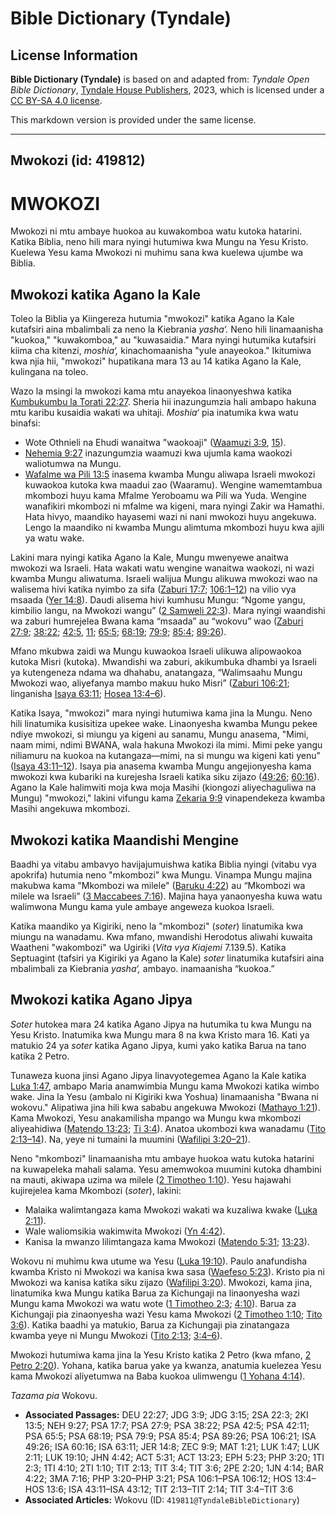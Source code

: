 # Bible Dictionary (Tyndale)

## License Information

**Bible Dictionary (Tyndale)** is based on and adapted from: _Tyndale Open Bible Dictionary_, [Tyndale House Publishers](https://tyndaleopenresources.com/), 2023, which is licensed under a [CC BY-SA 4.0 license](https://creativecommons.org/licenses/by-sa/4.0/legalcode.en).

This markdown version is provided under the same license.



--------------------------------

## Mwokozi (id: 419812)

MWOKOZI
=======

Mwokozi ni mtu ambaye huokoa au kuwakomboa watu kutoka hatarini. Katika Biblia, neno hili mara nyingi hutumiwa kwa Mungu na Yesu Kristo. Kuelewa Yesu kama Mwokozi ni muhimu sana kwa kuelewa ujumbe wa Biblia.

Mwokozi katika Agano la Kale
----------------------------

Toleo la Biblia ya Kiingereza hutumia "mwokozi" katika Agano la Kale kutafsiri aina mbalimbali za neno la Kiebrania *yasha‘.* Neno hili linamaanisha "kuokoa," "kuwakomboa," au "kuwasaidia." Mara nyingi hutumika kutafsiri kiima cha kitenzi, *moshia‘,* kinachomaanisha "yule anayeokoa." Ikitumiwa kwa njia hii, "mwokozi" hupatikana mara 13 au 14 katika Agano la Kale, kulingana na toleo.

Wazo la msingi la mwokozi kama mtu anayekoa linaonyeshwa katika [Kumbukumbu la Torati 22:27](https://ref.ly/Deut22:27). Sheria hii inazungumzia hali ambapo hakuna mtu karibu kusaidia wakati wa uhitaji. *Moshia‘* pia inatumika kwa watu binafsi:

* Wote Othnieli na Ehudi wanaitwa "waokoaji" ([Waamuzi 3:9](https://ref.ly/Judg3:9), [15](https://ref.ly/Judg3:15)).
* [Nehemia 9:27](https://ref.ly/Neh9:27) inazungumzia waamuzi kwa ujumla kama waokozi waliotumwa na Mungu.
* [Wafalme wa Pili 13:5](https://ref.ly/2Kgs13:5) inasema kwamba Mungu aliwapa Israeli mwokozi kuwaokoa kutoka kwa maadui zao (Waaramu). Wengine wamemtambua mkombozi huyu kama Mfalme Yeroboamu wa Pili wa Yuda. Wengine wanafikiri mkombozi ni mfalme wa kigeni, mara nyingi Zakir wa Hamathi. Hata hivyo, maandiko hayasemi wazi ni nani mwokozi huyu angekuwa. Lengo la maandiko ni kwamba Mungu alimtuma mkombozi huyu kwa ajili ya watu wake.

Lakini mara nyingi katika Agano la Kale, Mungu mwenyewe anaitwa mwokozi wa Israeli. Hata wakati watu wengine wanaitwa waokozi, ni wazi kwamba Mungu aliwatuma. Israeli walijua Mungu alikuwa mwokozi wao na walisema hivi katika nyimbo za sifa ([Zaburi 17:7](https://ref.ly/Ps17:7); [106:1–12](https://ref.ly/Ps106:1-Ps106:12)) na vilio vya msaada ([Yer 14:8](https://ref.ly/Jer14:8)). Daudi alisema hivi kumhusu Mungu: “Ngome yangu, kimbilio langu, na Mwokozi wangu” ([2 Samweli 22:3](https://ref.ly/2Sam22:3)). Mara nyingi waandishi wa zaburi humrejelea Bwana kama “msaada” au “wokovu” wao ([Zaburi 27:9](https://ref.ly/Ps27:9); [38:22](https://ref.ly/Ps38:22); [42:5](https://ref.ly/Ps42:5), [11](https://ref.ly/Ps42:11); [65:5](https://ref.ly/Ps65:5); [68:19](https://ref.ly/Ps68:19); [79:9](https://ref.ly/Ps79:9); [85:4](https://ref.ly/Ps85:4); [89:26](https://ref.ly/Ps89:26)).

Mfano mkubwa zaidi wa Mungu kuwaokoa Israeli ulikuwa alipowaokoa kutoka Misri (kutoka). Mwandishi wa zaburi, akikumbuka dhambi ya Israeli ya kutengeneza ndama wa dhahabu, anatangaza, “Walimsaahu Mungu Mwokozi wao, aliyefanya mambo makuu huko Misri” ([Zaburi 106:21](https://ref.ly/Ps106:21); linganisha [Isaya 63:11](https://ref.ly/Isa63:11); [Hosea 13:4–6](https://ref.ly/Hos13:4-Hos13:6)).

Katika Isaya, "mwokozi" mara nyingi hutumiwa kama jina la Mungu. Neno hili linatumika kusisitiza upekee wake. Linaonyesha kwamba Mungu pekee ndiye mwokozi, si miungu ya kigeni au sanamu, Mungu anasema, "Mimi, naam mimi, ndimi BWANA, wala hakuna Mwokozi ila mimi. Mimi peke yangu niliamuru na kuokoa na kutangaza—mimi, na si mungu wa kigeni kati yenu" ([Isaya 43:11–12](https://ref.ly/Isa43:11-Isa43:12)). Isaya pia anasema kwamba Mungu angejionyesha kama mwokozi kwa kubariki na kurejesha Israeli katika siku zijazo ([49:26](https://ref.ly/Isa49:26); [60:16](https://ref.ly/Isa60:16)). Agano la Kale halimwiti moja kwa moja Masihi (kiongozi aliyechaguliwa na Mungu) "mwokozi," lakini vifungu kama [Zekaria 9:9](https://ref.ly/Zech9:9) vinapendekeza kwamba Masihi angekuwa mkombozi.

Mwokozi katika Maandishi Mengine
--------------------------------

Baadhi ya vitabu ambavyo havijajumuishwa katika Biblia nyingi (vitabu vya apokrifa) hutumia neno "mkombozi" kwa Mungu. Vinampa Mungu majina makubwa kama "Mkombozi wa milele" ([Baruku 4:22](https://ref.ly/Bar4:22)) au “Mkombozi wa milele wa Israeli” ([3 Maccabees 7:16](https://ref.ly/3Macc7:16)). Majina haya yanaonyesha kuwa watu walimwona Mungu kama yule ambaye angeweza kuokoa Israeli.

Katika maandiko ya Kigiriki, neno la "mkombozi" (*soter*) linatumika kwa miungu na wanadamu. Kwa mfano, mwandishi Herodotus aliwahi kuwaita Waatheni "wakombozi" wa Ugiriki (*Vita vya Kiajemi* 7\.139\.5\). Katika Septuagint (tafsiri ya Kigiriki ya Agano la Kale) *soter* linatumika kutafsiri aina mbalimbali za Kiebrania *yasha‘,* ambayo. inamaanisha “kuokoa.”

Mwokozi katika Agano Jipya
--------------------------

*Soter* hutokea mara 24 katika Agano Jipya na hutumika tu kwa Mungu na Yesu Kristo. Inatumika kwa Mungu mara 8 na kwa Kristo mara 16\. Kati ya matukio 24 ya *soter* katika Agano Jipya, kumi yako katika Barua na tano katika 2 Petro.

Tunaweza kuona jinsi Agano Jipya linavyotegemea Agano la Kale katika [Luka 1:47](https://ref.ly/Luke1:47), ambapo Maria anamwimbia Mungu kama Mwokozi katika wimbo wake. Jina la Yesu (ambalo ni Kigiriki kwa Yoshua) linamaanisha "Bwana ni wokovu." Alipatiwa jina hili kwa sababu angekuwa Mwokozi ([Mathayo 1:21](https://ref.ly/Matt1:21)). Kama Mwokozi, Yesu anakamilisha mpango wa Mungu kwa mkombozi aliyeahidiwa ([Matendo 13:23](https://ref.ly/Acts13:23); [Ti 3:4](https://ref.ly/Titus3:4)). Anatoa ukombozi kwa wanadamu ([Tito 2:13–14](https://ref.ly/Titus2:13-Titus2:14)). Na, yeye ni tumaini la muumini ([Wafilipi 3:20–21](https://ref.ly/Phil3:20-Phil3:21)).

Neno "mkombozi" linamaanisha mtu ambaye huokoa watu kutoka hatarini na kuwapeleka mahali salama. Yesu amemwokoa muumini kutoka dhambini na mauti, akiwapa uzima wa milele ([2 Timotheo 1:10](https://ref.ly/2Tim1:10)). Yesu hajawahi kujirejelea kama Mkombozi (*soter*), lakini:

* Malaika walimtangaza kama Mwokozi wakati wa kuzaliwa kwake ([Luka 2:11](https://ref.ly/Luke2:11)).
* Wale waliomsikia wakimwita Mwokozi ([Yn 4:42](https://ref.ly/John4:42)).
* Kanisa la mwanzo lilimtangaza kama Mwokozi ([Matendo 5:31](https://ref.ly/Acts5:31); [13:23](https://ref.ly/Acts13:23)).

Wokovu ni muhimu kwa utume wa Yesu ([Luka 19:10](https://ref.ly/Luke19:10)). Paulo anafundisha kwamba Kristo ni Mwokozi wa kanisa kwa sasa ([Waefeso 5:23](https://ref.ly/Eph5:23)). Kristo pia ni Mwokozi wa kanisa katika siku zijazo ([Wafilipi 3:20](https://ref.ly/Phil3:20)). Mwokozi, kama jina, linatumika kwa Mungu katika Barua za Kichungaji na linaonyesha wazi Mungu kama Mwokozi wa watu wote ([1 Timotheo 2:3](https://ref.ly/1Tim2:3); [4:10](https://ref.ly/1Tim4:10)). Barua za Kichungaji pia zinaonyesha wazi Yesu kama Mwokozi ([2 Timotheo 1:10](https://ref.ly/2Tim1:10); [Tito 3:6](https://ref.ly/Titus3:6)). Katika baadhi ya matukio, Barua za Kichungaji pia zinatangaza kwamba yeye ni Mungu Mwokozi ([Tito 2:13](https://ref.ly/Titus2:13); [3:4–6](https://ref.ly/Titus3:4-Titus3:6)).

Mwokozi hutumiwa kama jina la Yesu Kristo katika 2 Petro (kwa mfano, [2 Petro 2:20](https://ref.ly/2Pet2:20)). Yohana, katika barua yake ya kwanza, anatumia kuelezea Yesu kama Mwokozi aliyetumwa na Baba kuokoa ulimwengu ([1 Yohana 4:14](https://ref.ly/1John4:14)).

*Tazama pia* Wokovu.

* **Associated Passages:** DEU 22:27; JDG 3:9; JDG 3:15; 2SA 22:3; 2KI 13:5; NEH 9:27; PSA 17:7; PSA 27:9; PSA 38:22; PSA 42:5; PSA 42:11; PSA 65:5; PSA 68:19; PSA 79:9; PSA 85:4; PSA 89:26; PSA 106:21; ISA 49:26; ISA 60:16; ISA 63:11; JER 14:8; ZEC 9:9; MAT 1:21; LUK 1:47; LUK 2:11; LUK 19:10; JHN 4:42; ACT 5:31; ACT 13:23; EPH 5:23; PHP 3:20; 1TI 2:3; 1TI 4:10; 2TI 1:10; TIT 2:13; TIT 3:4; TIT 3:6; 2PE 2:20; 1JN 4:14; BAR 4:22; 3MA 7:16; PHP 3:20–PHP 3:21; PSA 106:1–PSA 106:12; HOS 13:4–HOS 13:6; ISA 43:11–ISA 43:12; TIT 2:13–TIT 2:14; TIT 3:4–TIT 3:6
* **Associated Articles:** Wokovu (ID: `419811@TyndaleBibleDictionary`)

